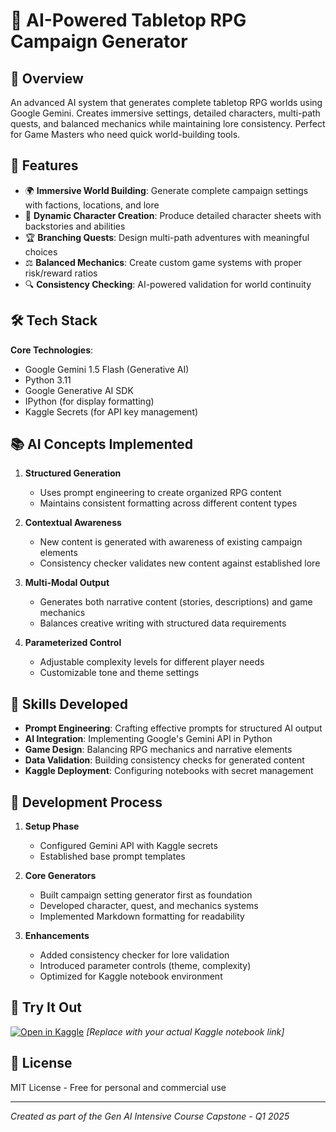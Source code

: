 # 🎲 AI-Powered Tabletop RPG Campaign Generator



## 🌟 Overview
An advanced AI system that generates complete tabletop RPG worlds using Google Gemini. Creates immersive settings, detailed characters, multi-path quests, and balanced mechanics while maintaining lore consistency. Perfect for Game Masters who need quick world-building tools.

## 🚀 Features
- 🌍 **Immersive World Building**: Generate complete campaign settings with factions, locations, and lore
- 🧙 **Dynamic Character Creation**: Produce detailed character sheets with backstories and abilities
- 🏆 **Branching Quests**: Design multi-path adventures with meaningful choices
- ⚖️ **Balanced Mechanics**: Create custom game systems with proper risk/reward ratios
- 🔍 **Consistency Checking**: AI-powered validation for world continuity

## 🛠️ Tech Stack
**Core Technologies**:
- Google Gemini 1.5 Flash (Generative AI)
- Python 3.11
- Google Generative AI SDK
- IPython (for display formatting)
- Kaggle Secrets (for API key management)

## 📚 AI Concepts Implemented
1. **Structured Generation**  
   - Uses prompt engineering to create organized RPG content
   - Maintains consistent formatting across different content types

2. **Contextual Awareness**  
   - New content is generated with awareness of existing campaign elements
   - Consistency checker validates new content against established lore

3. **Multi-Modal Output**  
   - Generates both narrative content (stories, descriptions) and game mechanics
   - Balances creative writing with structured data requirements

4. **Parameterized Control**  
   - Adjustable complexity levels for different player needs
   - Customizable tone and theme settings

## 🧠 Skills Developed
- **Prompt Engineering**: Crafting effective prompts for structured AI output
- **AI Integration**: Implementing Google's Gemini API in Python
- **Game Design**: Balancing RPG mechanics and narrative elements
- **Data Validation**: Building consistency checks for generated content
- **Kaggle Deployment**: Configuring notebooks with secret management

## 📖 Development Process
1. **Setup Phase**  
   - Configured Gemini API with Kaggle secrets
   - Established base prompt templates

2. **Core Generators**  
   - Built campaign setting generator first as foundation
   - Developed character, quest, and mechanics systems
   - Implemented Markdown formatting for readability

3. **Enhancements**  
   - Added consistency checker for lore validation
   - Introduced parameter controls (theme, complexity)
   - Optimized for Kaggle notebook environment

## 🔗 Try It Out
[![Open in Kaggle](https://kaggle.com/static/images/open-in-kaggle.svg)]([https://www.kaggle.com/your-username/your-notebook](https://www.kaggle.com/code/parmar4102/manish-gen-ai-intensive-course-capstone-2025q1))
*[Replace with your actual Kaggle notebook link]*

## 📜 License
MIT License - Free for personal and commercial use

---

*Created as part of the Gen AI Intensive Course Capstone - Q1 2025*
